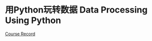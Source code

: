 # 用Python玩转数据 Data Processing Using Python

[Course Record](https://www.coursera.org/account/accomplishments/certificate/QBWJQLG4B39L)